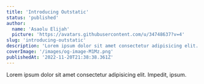 ```yaml
---
title: 'Introducing Outstatic'
status: 'published'
author:
  name: 'Asaolu Elijah'
  picture: 'https://avatars.githubusercontent.com/u/34748637?v=4'
slug: 'introducing-outstatic'
description: 'Lorem ipsum dolor sit amet consectetur adipisicing elit. Impedit, ipsum.'
coverImage: '/images/og-image-M1Mz.png'
publishedAt: '2022-11-20T21:38:38.361Z'
---
```


Lorem ipsum dolor sit amet consectetur adipisicing elit. Impedit, ipsum.

